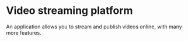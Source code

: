 # Video streaming platform

An application allows you to stream and publish videos online, with many more features.
